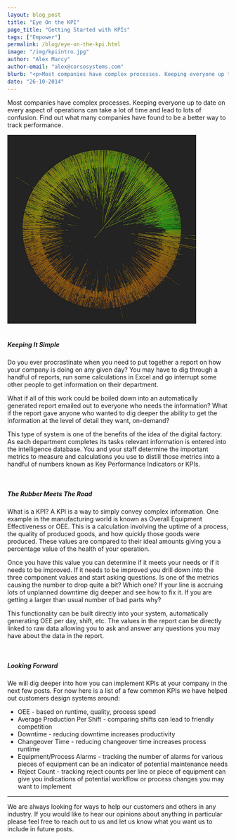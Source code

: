 ```yaml
---
layout: blog_post
title: "Eye On the KPI"
page_title: "Getting Started with KPIs"
tags: ["Empower"]
permalink: /blog/eye-on-the-kpi.html
image: "/img/kpiintro.jpg"
author: "Alex Marcy"
author-email: "alex@corsosystems.com"
blurb: "<p>Most companies have complex processes. Keeping everyone up to date on every aspect of operations can take a lot of time and lead to lots of confusion. Find out what many companies have found to be a better way.</p>"
date: "26-10-2014"
---
```


<p>Most companies have complex processes. Keeping everyone up to date on every aspect of operations can take a lot of time and lead to lots of confusion. Find out what many companies have found to be a better way to track performance.</p>

<img src="/img/kpiintro.jpg" width="430px"/>
<br/>
<br/>
<h5><b>Keeping It Simple</b></h5>
<p>Do you ever procrastinate when you need to put together a report on how your company is doing on any given day? You may have to dig through a handful of reports, run some calculations in Excel and go interrupt some other people to get information on their department.</p>
<p>What if all of this work could be boiled down into an automatically generated report emailed out to everyone who needs the information? What if the report gave anyone who wanted to dig deeper the ability to get the information at the level of detail they want, on-demand?</p>

<p>This type of system is one of the benefits of the idea of the digital factory. As each department completes its tasks relevant information is entered into the intelligence database. You and your staff determine the important metrics to measure and calculations you use to distill those metrics into a handful of numbers known as Key Performance Indicators or KPIs.</p>
<br/>
<h5><b>The Rubber Meets The Road</b></h5>
<p>What is a KPI? A KPI is a way to simply convey complex information. One example in the manufacturing world is known as Overall Equipment Effectiveness or OEE. This is a calculation involving the uptime of a process, the quality of produced goods, and how quickly those goods were produced. These values are compared to their ideal amounts giving you a percentage value of the health of your operation.</p>

<p>Once you have this value you can determine if it meets your needs or if it needs to be improved. If it needs to be improved you drill down into the three component values and start asking questions. Is one of the metrics causing the number to drop quite a bit? Which one? If your line is accruing lots of unplanned downtime dig deeper and see how to fix it. If you are getting a larger than usual number of bad parts why? </p>

<p>This functionality can be built directly into your system, automatically generating OEE per day, shift, etc. The values in the report can be directly linked to raw data allowing you to ask and answer any questions you may have about the data in the report.</p>

<br/>
<h5><b>Looking Forward</b></h5>
<p>We will dig deeper into how you can implement KPIs at your company in the next few posts. For now here is a list of a few common KPIs we have helped out customers design systems around:</p>

<ul>
	<li>OEE - based on runtime, quality, process speed</li>
    <li>Average Production Per Shift - comparing shifts can lead to friendly competition</li>
	<li>Downtime - reducing downtime increases productivity</li>
	<li>Changeover Time - reducing changeover time increases process runtime</li>
	<li>Equipment/Process Alarms - tracking the number of alarms for various pieces of equipment can be an indicator of potential maintenance needs</li>
	<li>Reject Count - tracking reject counts per line or piece of equipment can give you indications of potential workflow or process changes you may want to implement</li>
</ul>
<hr>
<p>We are always looking for ways to help our customers and others in any industry. If you would like to hear our opinions about anything in particular please feel free to reach out to us and let us know what you want us to include in future posts.</p>
<br/>